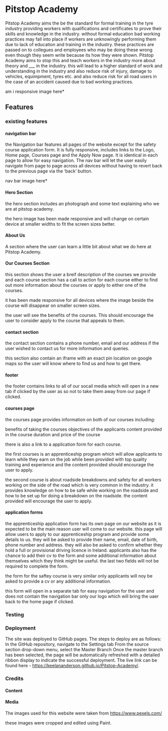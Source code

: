 # Pitstop Academy

Pitstop Academy aims the be the standard for formal training in the tyre industry providing workers with
qualifications and certificates to prove their skills and knowledge in the industry. without formal education 
bad working practices may fall into place if workers are unknowingly performing them due to lack of education 
and training in the industry. these practices are passed on to collegues and employees who may be doing these 
wrong even though they seem write because its how they were shown. Pitstop Academy aims to stop this and teach
workers in the industry more about theory and ___ in the industry. this will lead to a higher standard of work
and understanding in the industry and also reduce risk of injury, damage to vehicles, equimpment, tyres etc. and 
also reduce risk for all road users in the case of an accident caused due to bad working practices.

am i responsive image here*

## Features

### existing features

#### navigation bar

the Navigation bar features all pages of the website except for the safety course application form. It is fully responsive, includes links to the Logo, Home page, Courses page and the Apply Now page. It is identical in each page to allow for easy navigation. The nav bar will let the user easily navigate from page to page across all devices without having to revert back to the previous page via the ‘back’ button.

nav bar image here*

#### Hero Section

the hero section includes an photograph and some text explaining who we are at pitstop academy.

the hero image has been made responsive and will change on certain device at smaller widths to fit the screen sizes better.

#### About Us

A section where the user can learn a little bit about what we do here at Pitstop Academy.

#### Our Courses Section

this section shows the user a breif description of the courses we provide and each course section has a call to action for each course either to find out more information about the courses or apply to either one of the courses.

it has been made responsive for all devices where the image beside the course will disappear on smaller screen sizes.

the user will see the benefits of the courses. This should encourage the user to consider apply to the course that appeals to them.

#### contact section

the contact section contains a phone number, email and our address if the user wished to contact us for more information and queries.

this section also contain an iframe with an exact pin location on google maps so the user will know where to find us and how to get there.

#### footer

the footer contains links to all of our socail media which will open in a new tab if clicked by the user as so not to take them away from our page if clicked.

#### courses page

the courses page provides information on both of our courses including:

benefits of taking the courses
objectives of the applicants
content provided in the course
duration and price of the course

there is also a link to a application form for each course.

the  first courses is an apprenticeship program which will allow applicants to learn while they earn on the job
while been provided with top quality training and experience and the content provided should encourage the user to apply.

the second course is about roadside breakdowns and safety for all workers working on the side of the road which is very common in 
the industry. it provides knowledge on how to be safe while working on the roadside and how to be set up for doing a breakdown on the roadside.
the content provided will encourage the user to apply.

#### application forms

the apprenticeship application form has its own page on our website as it is expected to be the main reason user will come to our website.
this page will allow users to apply to our apprenticeship program and provide some details to us.
they will be asked to provide their name, email, date of birth, phone number and address. they will also be asked to confirm whether they hold a full or provisional driving licence in Ireland. applicants also has the chance to add their cv to the form and some additional information about themselves which they think might be useful. the last two fields will not be required to complete the form.

the form for the saftey course is very similar only applicants will noy be asked to provide a cv or any additional information.

this form will open in a separate tab for easy navigation for the user and does not contain the navigation bar only our logo which will bring the uaer back to the home page if clicked.

### Testing 



### Deployment

The site was deployed to GitHub pages. The steps to deploy are as follows:
In the GitHub repository, navigate to the Settings tab
From the source section drop-down menu, select the Master Branch
Once the master branch has been selected, the page will be automatically refreshed with a detailed ribbon display to indicate the successful deployment.
The live link can be found here - https://keelananderson.github.io/Pitstop-Academy/.

### Credits

#### Content

#### Media

The images used for this website were taken from https://www.pexels.com/

these images were cropped and edited using Paint.
